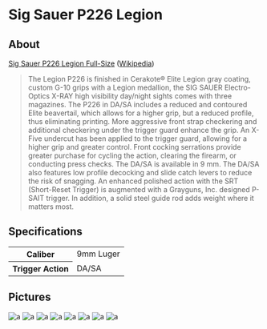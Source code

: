 # Sig Sauer P226 Legion

## About

[Sig Sauer P226 Legion Full-Size](https://www.sigsauer.com/p226-legion-full-size.html) ([Wikipedia](https://en.wikipedia.org/wiki/SIG_Sauer_P226))

> The Legion P226 is finished in Cerakote® Elite Legion gray coating, custom G-10 grips with a Legion medallion, the SIG SAUER Electro-Optics X-RAY high visibility day/night sights comes with three magazines. The P226 in DA/SA includes a reduced and contoured Elite beavertail, which allows for a higher grip, but a reduced profile, thus eliminating printing. More aggressive front strap checkering and additional checkering under the trigger guard enhance the grip. An X-Five undercut has been applied to the trigger guard, allowing for a higher grip and greater control. Front cocking serrations provide greater purchase for cycling the action, clearing the firearm, or conducting press checks. The DA/SA is available in 9 mm. The DA/SA also features low profile decocking and slide catch levers to reduce the risk of snagging. An enhanced polished action with the SRT (Short-Reset Trigger) is augmented with a Grayguns, Inc. designed P-SAIT trigger. In addition, a solid steel guide rod adds weight where it matters most.

## Specifications

<table>
  <tr>
    <th>Caliber</th>
    <td>9mm Luger</td>
  </tr>
  <tr>
    <th>Trigger Action</th>
    <td>DA/SA</td>
  </tr>
</table>

## Pictures

![a](https://github.com/CumpsD/second-brain/raw/main/assets/guns/sig-p226-legion/case.jpg "a")
![a](https://github.com/CumpsD/second-brain/raw/main/assets/guns/sig-p226-legion/gun1.jpg "a")
![a](https://github.com/CumpsD/second-brain/raw/main/assets/guns/sig-p226-legion/gun2.jpg "a")
![a](https://github.com/CumpsD/second-brain/raw/main/assets/guns/sig-p226-legion/gun3.jpg "a")
![a](https://github.com/CumpsD/second-brain/raw/main/assets/guns/sig-p226-legion/gun4.jpg "a")
![a](https://github.com/CumpsD/second-brain/raw/main/assets/guns/sig-p226-legion/gun5.jpg "a")
![a](https://github.com/CumpsD/second-brain/raw/main/assets/guns/sig-p226-legion/mag1.jpg "a")
![a](https://github.com/CumpsD/second-brain/raw/main/assets/guns/sig-p226-legion/mag2.jpg "a")

<!-- ## Upgrades -->

<!--
SKU
CALIBER
MAGS INCLUDED
SIGHTS
STATE COMPLIANT
THREADED BARREL
PISTOL SIZE
OVERALL LENGTH
OVERALL WIDTH
HEIGHT
BARREL LENGTH
WEIGHT
SIGHT RADIUS
ACCESSORY RAIL
TRIGGER ACTION
TRIGGER TYPE
GRIP TYPE
GRIP COLOR
BARREL MATERIAL
FRAME FINISH
FRAME MATERIAL
FCU MATERIAL
SLIDE FINISH
SLIDE MATERIAL
OPTIC READY

226R-9-LEGION
9mm Luger
(3) 10rd Steel Mag
X-Ray (Square)
CT / HI / IL / MD / NJ / NY
No
Full-Size
8 in [203 mm]
1.5 in [38 mm]
5.5 in (140 mm)
4.4 in (112 mm)
34 oz (964 g)
6.3 in (160 mm)
SIG Rail
DA/SA
P-SAIT
Black G10
Black
Carbon Steel
Elite Cerakote
Alloy
Elite Cerakote
Stainless Steel
No

226RM-9-LEGION
9mm Luger
(3) 10rd Steel Mag
X-Ray (Square)
MA
No
Full-Size
7.7 in [196 mm]
1.5 in [38 mm]
5.5 in [140 mm]
4.4 in [112 mm]
34.4 oz [975 g]
6.3 in [160 mm]
SIG Rail
DA/SA
P-SAIT
Black G10
Carbon Steel
Elite Cerakote
Alloy
Elite Cerakote
Stainless Steel
No

E26R-9-LEGION
9mm Luger
(3) 15rd Steel Mag
X-Ray (Square)
No
Full-Size
8 in [203 mm]
1.5 in [38 mm]
5.5 in [140 mm]
4.4 in [112 mm]
34 oz [964 g]
6.3 in [160 mm]
SIG Rail
DA/SA
P-SAIT
Black G10
Carbon Steel
Elite Cerakote
Alloy
Elite Cerakote
Stainless Steel
No
 -->
